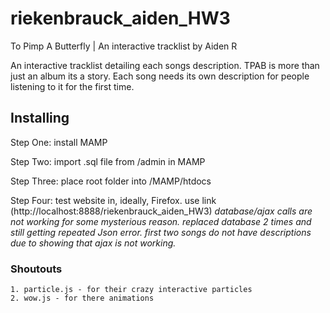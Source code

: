 # riekenbrauck_aiden_HW3
To Pimp A Butterfly | An interactive tracklist by Aiden R

An interactive tracklist detailing each songs description. TPAB is more than just an album its a story. Each song needs its own description for people listening to it for the first 
time.

## Installing

Step One: install MAMP

Step Two: import .sql file from /admin in MAMP

Step Three: place root folder into /MAMP/htdocs

Step Four: test website in, ideally, Firefox. use link (http://localhost:8888/riekenbrauck_aiden_HW3) *database/ajax calls are not working for some mysterious reason. 
replaced database 2 times and still getting repeated Json error.*
*first two songs do not have descriptions due to showing that ajax is not working.*

### Shoutouts

    1. particle.js - for their crazy interactive particles
    2. wow.js - for there animations
